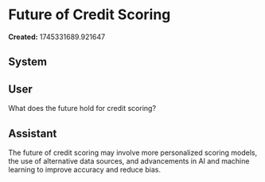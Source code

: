 # Future of Credit Scoring

**Created:** 1745331689.921647

## System

## User

What does the future hold for credit scoring?

## Assistant

The future of credit scoring may involve more personalized scoring models, the use of alternative data sources, and advancements in AI and machine learning to improve accuracy and reduce bias.

